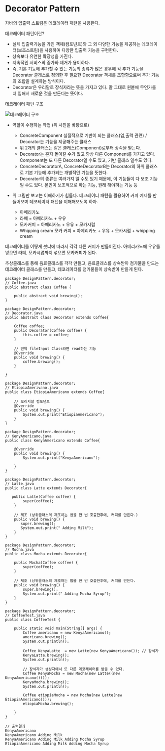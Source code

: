 Decorator Pattern
===================


자바의 입출력 스트림은 데코레이터 패턴을 사용한다.

데코레이터 패턴이란?
- 실제 입출력기능을 가진 객체(컴포넌트)와 그 외 다양한 기능을 제공하는 데코레이터(보조스트림)을 사용하여 다양한 입출력 기능을 구현한다.
- 상속보다 유연한 확장성을 가진다.
- 지속적인 서비스의 증가와 제거가 용이하다.
- 즉, 기본 기능에 추가할 수 있는 기능의 종류가 많은 경우에 각 추가 기능을 Decorator 클래스로 정의한 후 필요한 Decorator 객체를 조합함으로써 추가 기능의 조합을 설계하는 방식이다.
- Decorator은 우리말로 장식자라는 뜻을 가지고 있다. 말 그대로 원봍에 무언가를 더 입해서 새로운 것을 만든다는 뜻이다.


데코레이터 패턴 구조

![데코레이터 구조](https://user-images.githubusercontent.com/43127088/98946275-07401000-2537-11eb-8462-4df418f391b1.PNG)


* 역할이 수행하는 작업 (위 사진을 바탕으로)
    * ConcreteComponent 실질적으로 기반이 되는 클래스(입,출력 관련) / Decorator는 기능을 제공해주는 클래스
    * 위 2개의 클래스는 같은 클래스(Component)로부터 상속을 받는다.
    * Decorator는 혼자 돌아갈 수가 없고 항상 다른 Component를 가지고 있다. Component는 또 다른 Decorator일 수도 있고, 기반 클래스 일수도 있다.
    * ConcreteDecoratorA, ConcreteDecoratorB는 Decorator의 하위 클래스로 기본 기능에 추가되는 개별적인 기능을 뜻한다.
    * Decorator의 종류는 여러가지 일 수도 있기 때문에, 이 기능들이 다 보조 기능 일 수도 있다. 본인이 보조적으로 하는 기능, 원래 해야하는 기능 등


* 위 그림만 보고는 이해하기가 힘들다. 데코레이터 패턴을 활용하여 커피 예제를 만들어보며 데코레이터 패턴을 이해해보도록 하자.
    * 아메리카노
    * 라떼 = 아메리카노 + 우유
    * 모카커피 = 아메리카노 + 우유 + 모카시럽
    * Whipping cream 모카 커피 = 아메리카노 + 우유 + 모카시럽 + whipping cream
    

데코레이터를 어떻게 붓냐에 따라서 각각 다른 커피가 만들어진다.
아메리카노에 우유를 넣으면 라떼, 모카시럽까지 섞으면 모카커피가 된다.

추상클래스를 통해 음료클래스를 각각 만들고, 음료클래스를 상속받아 첨가물을 만드는 데코레이터 클래스를 만들고, 데코레이터를 첨가물들이 상속받아 만들게 된다.

```
package DesignPattern.decorator;
// Coffee.java
public abstract class Coffee {

    public abstract void brewing();
}
```

```
package DesignPattern.decorator;
// Decorator.java
public abstract class Decorator extends Coffee{

    Coffee coffee;
    public Decorator(Coffee coffee) {
        this.coffee = coffee;
    }

    // 만약 fileInput Class라면 read하는 기능
    @Override
    public void brewing() {
        coffee.brewing();
    }

}

```

```
package DesignPattern.decorator;
// EtiopiaAmerivano.java
public class EtiopiaAmericano extends Coffee{

    // 오리지널 컴포넌트
    @Override
    public void brewing() {
        System.out.print("EtiopiaAmericano");
    }
}
```

```
package DesignPattern.decorator;
// KenyAmericano.java
public class KenyaAmericano extends Coffee{

    @Override
    public void brewing() {
        System.out.print("KenyaAmericano");

    }
}
```

```
package DesignPattern.decorator;
// Latte.java
public class Latte extends Decorator{

   public Latte(Coffee coffee) {
        super(coffee);
    }

    // 제조 (상위클래스의 제조하는 법을 한 번 호출한후에, 커피를 만든다.)
    public void brewing() {
       super.brewing();
       System.out.print(" Adding Milk");
    }
}
```

```
package DesignPattern.decorator;
// Mocha.java
public class Mocha extends Decorator{

    public Mocha(Coffee coffee) {
        super(coffee);
    }

    // 제조 (상위클래스의 제조하는 법을 한 번 호출한후에, 커피를 만든다.
    public void brewing() {
        super.brewing();
        System.out.print(" Adding Mocha Syrup");
    }
}
```

```
package DesignPattern.decorator;
// CoffeeTest.java
public class CoffeeTest {

    public static void main(String[] args) {
        Coffee americano = new KenyaAmericano();
        americano.brewing();
        System.out.println();

        Coffee KenyaLatte  = new Latte(new KenyaAmericano()); // 장식자
        KenyaLatte.brewing();
        System.out.println();

        // 장식자가 생성자에서 또 다른 데코레이터를 받을 수 있다.
        Coffee KenyaMocha = new Mocha(new Latte((new KenyaAmericano())));
        KenyaMocha.brewing();
        System.out.println();

        Coffee etiopiaMocha = new Mocha(new Latte(new EtiopiaAmericano()));
        etiopiaMocha.brewing();

    }
}
```

```
// 출력결과  
KenyaAmericano
KenyaAmericano Adding Milk
KenyaAmericano Adding Milk Adding Mocha Syrup
EtiopiaAmericano Adding Milk Adding Mocha Syrup   
```

